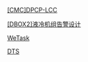 [[CMC]DPCP-LCC](https://cmc-szv.clouddragon.huawei.com/cmcversion/index/productView?productId=261202051)

[[DBOX2]液冷机组告警设计](https://dbox.huawei.com/detaildocs?oid=VR:wt.doc.WTDocument:100296471333)

[WeTask](https://wetask.welink.huawei.com/#/v2/main/project/b38ce10ab8084364b365debfc6dc376d/tasks?businessType=WeTask&tasklistId=129367)

[DTS](https://dts-szv.clouddragon.huawei.com/)